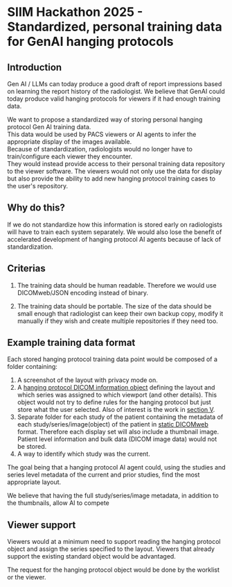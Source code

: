  # SIIM Hackathon 2025  -  Standardized, personal training data for GenAI hanging protocols
 
 ## Introduction
 Gen AI / LLMs can today produce a good draft of report impressions based on learning the report history of the radiologist.
 We believe that GenAI could today produce valid hanging protocols for viewers if it had enough training data.

 We want to  propose a standardized way of storing personal hanging protocol Gen AI training data.  
 This data would be used by PACS viewers or AI agents to infer the appropriate display of the images available.  
 Because of standardization, radiologists would no longer have to train/configure each viewer they encounter.  
 They would instead provide access to their personal training data repository to the viewer software. 
 The viewers would not only use the data for display but also provide the ability to add new hanging protocol training cases to the user's repository.

## Why do this? 
If we do not standardize how this information is stored early on radiologists will have to train each system separately.
We would also lose the benefit of accelerated development of hanging protocol AI agents because of lack of standardization.

## Criterias
1. The training data should be human readable.  Therefore we would use DICOMweb/JSON encoding instead of binary.
 
2. The training data should be portable. The size of the data should be small enough that radiologist can keep their own backup copy, modify it manually if they wish and create multiple repositories if they need too.


## Example training data format

Each stored hanging protocol training data point would be composed of a folder containing:
1. A screenshot of the layout with privacy mode on.
2. A [hanging protocol DICOM information object](https://dicom.nema.org/medical/dicom/current/output/chtml/part03/sect_C.23.html) defining the layout and which series was assigned to which viewport (and other details).  This object would not try to define rules for the hanging protocol but just store what the user selected.  Also of interest is the work in [section V](https://dicom.nema.org/medical/dicom/current/output/chtml/part17/chapter_V.html).
3. Separate folder for each study of the patient containing the metadata of each study/series/image(object) of the patient in [static DICOMweb](https://github.com/RadicalImaging/Static-DICOMWeb) format.  Therefore each display set will also include a thumbnail image. Patient level information and bulk data (DICOM image data) would not be stored.
4.  A way to identify which study was the current.


The goal being that a hanging protocol AI agent could, using the studies and series level metadata of the current and prior studies, find the most appropriate layout. 


We believe that having the full study/series/image metadata, in addition to the thumbnails,  allow AI to compete


 ## Viewer support

Viewers would at a minimum need to support reading the hanging protocol object and assign the series specified to the layout.  Viewers that already support the existing standard object would be advantaged.

The request for the hanging protocol object would be done by the worklist or the viewer.

